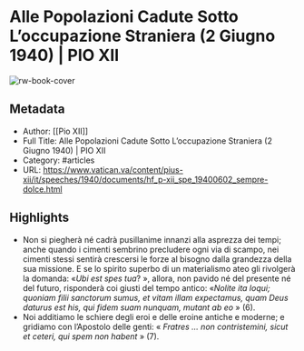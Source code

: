 # Alle Popolazioni Cadute Sotto L’occupazione Straniera (2 Giugno 1940) | PIO XII

![rw-book-cover](https://readwise-assets.s3.amazonaws.com/static/images/article1.be68295a7e40.png)

## Metadata
- Author: [[Pio XII]]
- Full Title: Alle Popolazioni Cadute Sotto L’occupazione Straniera (2 Giugno 1940) | PIO XII
- Category: #articles
- URL: https://www.vatican.va/content/pius-xii/it/speeches/1940/documents/hf_p-xii_spe_19400602_sempre-dolce.html

## Highlights
- Non si piegherà né cadrà pusillanime innanzi alla asprezza dei tempi; anche quando i cimenti sembrino precludere ogni via di scampo, nei cimenti stessi sentirà crescersi le forze al bisogno dalla grandezza della sua missione. E se lo spirito superbo di un materialismo ateo gli rivolgerà la domanda: «*Ubi est spes tua*? », allora, non pavido né del presente né del futuro, risponderà coi giusti del tempo antico: «*Nolite ita loqui; quoniam filii sanctorum sumus, et vitam illam expectamus, quam Deus daturus est his, qui fidem suam nunquam, mutant ab eo* » (6).
- Noi additiamo le schiere degli eroi e delle eroine antiche e moderne; e gridiamo con l’Apostolo delle genti: « *Fratres … non contristemini, sicut et ceteri, qui spem non habent* » (7).
